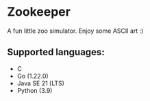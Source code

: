 # Zookeeper
A fun little zoo simulator. Enjoy some ASCII art :)

## Supported languages:
- C
- Go (1.22.0)
- Java SE 21 (LTS)
- Python (3.9)
